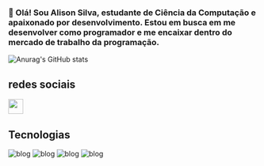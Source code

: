 ### 🎯 Olá! Sou Alison Silva, estudante de Ciência da Computação e apaixonado por desenvolvimento. Estou em busca em me desenvolver como programador e me encaixar dentro do mercado de trabalho da programação.

![Anurag's GitHub stats](https://github-readme-stats.vercel.app/api?username=alisonSilvaa&show_icons=true&theme=transparent)
## redes sociais 
<a href="https://www.instagram.com/slv_alisonhq">
  <img src="https://cdn-icons-png.flaticon.com/512/1384/1384063.png" width="30" height="30">
</a> 

## Tecnologias

![blog](https://img.shields.io/badge/C-00599C?style=for-the-badge&logo=c&logoColor=white
)
![blog](https://img.shields.io/badge/HTML-239120?style=for-the-badge&logo=html5&logoColor=white)
![blog](https://img.shields.io/badge/Python-14354C?style=for-the-badge&logo=python&logoColor=white)
![blog](https://img.shields.io/badge/PHP-777BB4?style=for-the-badge&logo=php&logoColor=white)
